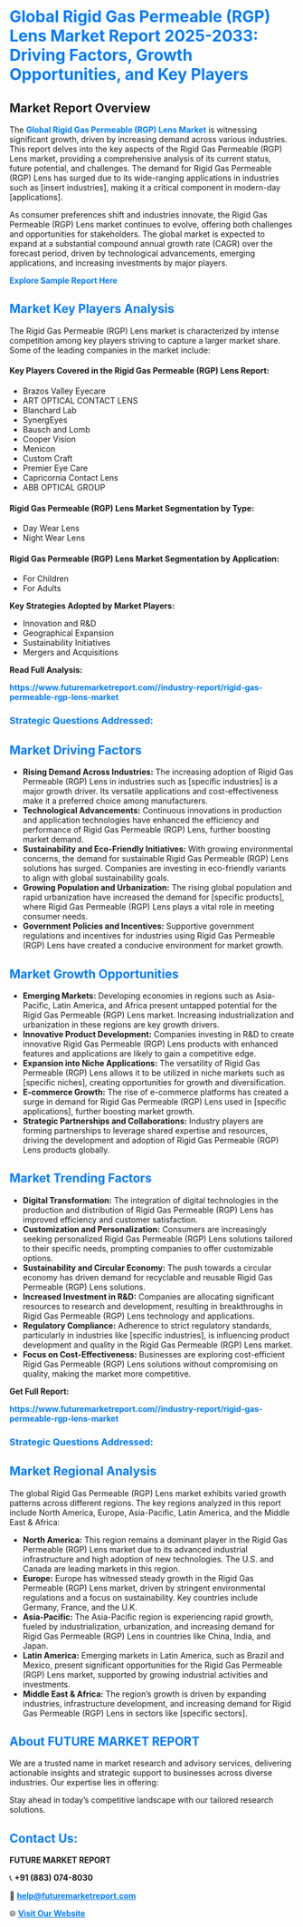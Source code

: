 <h1 style="color: #007BFF;">Global Rigid Gas Permeable (RGP) Lens Market Report 2025-2033: Driving Factors, Growth Opportunities, and Key Players</h1>

<section id="overview">
<h2>Market Report Overview</h2>
<p>The <a href="https://www.futuremarketreport.com//industry-report/rigid-gas-permeable-rgp-lens-market" style="color: #007BFF; text-decoration: none;"><strong>Global Rigid Gas Permeable (RGP) Lens Market</strong></a> is witnessing significant growth, driven by increasing demand across various industries. This report delves into the key aspects of the Rigid Gas Permeable (RGP) Lens market, providing a comprehensive analysis of its current status, future potential, and challenges. The demand for Rigid Gas Permeable (RGP) Lens has surged due to its wide-ranging applications in industries such as [insert industries], making it a critical component in modern-day [applications].</p>
<p>As consumer preferences shift and industries innovate, the Rigid Gas Permeable (RGP) Lens market continues to evolve, offering both challenges and opportunities for stakeholders. The global market is expected to expand at a substantial compound annual growth rate (CAGR) over the forecast period, driven by technological advancements, emerging applications, and increasing investments by major players.</p>
</section>

<section id="overview">
<p><a href="https://www.futuremarketreport.com//request-sample/reportId=55369" style="color: #007BFF; text-decoration: none;"><strong>Explore Sample Report Here</strong></a></p>
</section>

<section id="key-players">
<h2 style="color: #007BFF;">Market Key Players Analysis</h2>
<p>The Rigid Gas Permeable (RGP) Lens market is characterized by intense competition among key players striving to capture a larger market share. Some of the leading companies in the market include:</p>
<h4>Key Players Covered in the Rigid Gas Permeable (RGP) Lens Report:</h4>
<ul><li>Brazos Valley Eyecare</li><li>ART OPTICAL CONTACT LENS</li><li>Blanchard Lab</li><li>SynergEyes</li><li>Bausch and Lomb</li><li>Cooper Vision</li><li>Menicon</li><li>Custom Craft</li><li>Premier Eye Care</li><li>Capricornia Contact Lens</li><li>ABB OPTICAL GROUP</li></ul>
<h4>Rigid Gas Permeable (RGP) Lens Market Segmentation by Type:</h4>
<ul><li>Day Wear Lens</li><li>Night Wear Lens</li></ul>

<h4>Rigid Gas Permeable (RGP) Lens Market Segmentation by Application:</h4>
<ul><li>For Children</li><li>For Adults</li></ul>
<p><strong>Key Strategies Adopted by Market Players:</strong></p>
<ul>
<li>Innovation and R&D</li>
<li>Geographical Expansion</li>
<li>Sustainability Initiatives</li>
<li>Mergers and Acquisitions</li>
</ul>
</section>

<section>
<p><strong>Read Full Analysis: </strong></p><a href="https://www.futuremarketreport.com//industry-report/rigid-gas-permeable-rgp-lens-market" style="color: #007BFF; text-decoration: none;"><strong>https://www.futuremarketreport.com//industry-report/rigid-gas-permeable-rgp-lens-market</strong></a>
<h3 style="color: #007BFF;">Strategic Questions Addressed:</h3>
</section>

<section id="driving-factors">
<h2 style="color: #007BFF;">Market Driving Factors</h2>
<ul>
<li><strong>Rising Demand Across Industries:</strong> The increasing adoption of Rigid Gas Permeable (RGP) Lens in industries such as [specific industries] is a major growth driver. Its versatile applications and cost-effectiveness make it a preferred choice among manufacturers.</li>
<li><strong>Technological Advancements:</strong> Continuous innovations in production and application technologies have enhanced the efficiency and performance of Rigid Gas Permeable (RGP) Lens, further boosting market demand.</li>
<li><strong>Sustainability and Eco-Friendly Initiatives:</strong> With growing environmental concerns, the demand for sustainable Rigid Gas Permeable (RGP) Lens solutions has surged. Companies are investing in eco-friendly variants to align with global sustainability goals.</li>
<li><strong>Growing Population and Urbanization:</strong> The rising global population and rapid urbanization have increased the demand for [specific products], where Rigid Gas Permeable (RGP) Lens plays a vital role in meeting consumer needs.</li>
<li><strong>Government Policies and Incentives:</strong> Supportive government regulations and incentives for industries using Rigid Gas Permeable (RGP) Lens have created a conducive environment for market growth.</li>
</ul>
</section>

<section id="growth-opportunities">
<h2 style="color: #007BFF;">Market Growth Opportunities</h2>
<ul>
<li><strong>Emerging Markets:</strong> Developing economies in regions such as Asia-Pacific, Latin America, and Africa present untapped potential for the Rigid Gas Permeable (RGP) Lens market. Increasing industrialization and urbanization in these regions are key growth drivers.</li>
<li><strong>Innovative Product Development:</strong> Companies investing in R&D to create innovative Rigid Gas Permeable (RGP) Lens products with enhanced features and applications are likely to gain a competitive edge.</li>
<li><strong>Expansion into Niche Applications:</strong> The versatility of Rigid Gas Permeable (RGP) Lens allows it to be utilized in niche markets such as [specific niches], creating opportunities for growth and diversification.</li>
<li><strong>E-commerce Growth:</strong> The rise of e-commerce platforms has created a surge in demand for Rigid Gas Permeable (RGP) Lens used in [specific applications], further boosting market growth.</li>
<li><strong>Strategic Partnerships and Collaborations:</strong> Industry players are forming partnerships to leverage shared expertise and resources, driving the development and adoption of Rigid Gas Permeable (RGP) Lens products globally.</li>
</ul>
</section>

<section id="trending-factors">
<h2 style="color: #007BFF;">Market Trending Factors</h2>
<ul>
<li><strong>Digital Transformation:</strong> The integration of digital technologies in the production and distribution of Rigid Gas Permeable (RGP) Lens has improved efficiency and customer satisfaction.</li>
<li><strong>Customization and Personalization:</strong> Consumers are increasingly seeking personalized Rigid Gas Permeable (RGP) Lens solutions tailored to their specific needs, prompting companies to offer customizable options.</li>
<li><strong>Sustainability and Circular Economy:</strong> The push towards a circular economy has driven demand for recyclable and reusable Rigid Gas Permeable (RGP) Lens solutions.</li>
<li><strong>Increased Investment in R&D:</strong> Companies are allocating significant resources to research and development, resulting in breakthroughs in Rigid Gas Permeable (RGP) Lens technology and applications.</li>
<li><strong>Regulatory Compliance:</strong> Adherence to strict regulatory standards, particularly in industries like [specific industries], is influencing product development and quality in the Rigid Gas Permeable (RGP) Lens market.</li>
<li><strong>Focus on Cost-Effectiveness:</strong> Businesses are exploring cost-efficient Rigid Gas Permeable (RGP) Lens solutions without compromising on quality, making the market more competitive.</li>
</ul>
</section>

<section>
<p><strong>Get Full Report: </strong></p><a href="https://www.futuremarketreport.com//industry-report/rigid-gas-permeable-rgp-lens-market" style="color: #007BFF; text-decoration: none;"><strong>https://www.futuremarketreport.com//industry-report/rigid-gas-permeable-rgp-lens-market</strong></a>
<h3 style="color: #007BFF;">Strategic Questions Addressed:</h3>
</section>


<section id="regional-analysis">
<h2 style="color: #007BFF;">Market Regional Analysis</h2>
<p>The global Rigid Gas Permeable (RGP) Lens market exhibits varied growth patterns across different regions. The key regions analyzed in this report include North America, Europe, Asia-Pacific, Latin America, and the Middle East & Africa:</p>
<ul>
<li><strong>North America:</strong> This region remains a dominant player in the Rigid Gas Permeable (RGP) Lens market due to its advanced industrial infrastructure and high adoption of new technologies. The U.S. and Canada are leading markets in this region.</li>
<li><strong>Europe:</strong> Europe has witnessed steady growth in the Rigid Gas Permeable (RGP) Lens market, driven by stringent environmental regulations and a focus on sustainability. Key countries include Germany, France, and the U.K.</li>
<li><strong>Asia-Pacific:</strong> The Asia-Pacific region is experiencing rapid growth, fueled by industrialization, urbanization, and increasing demand for Rigid Gas Permeable (RGP) Lens in countries like China, India, and Japan.</li>
<li><strong>Latin America:</strong> Emerging markets in Latin America, such as Brazil and Mexico, present significant opportunities for the Rigid Gas Permeable (RGP) Lens market, supported by growing industrial activities and investments.</li>
<li><strong>Middle East & Africa:</strong> The region’s growth is driven by expanding industries, infrastructure development, and increasing demand for Rigid Gas Permeable (RGP) Lens in sectors like [specific sectors].</li>
</ul>
</section>

<footer>
<h2 style="color: #007BFF;">About FUTURE MARKET REPORT</h2>
<p>We are a trusted name in market research and advisory services, delivering actionable insights and strategic support to businesses across diverse industries. Our expertise lies in offering:</p>

<p>Stay ahead in today’s competitive landscape with our tailored research solutions.</p>

<h2 style="color: #007BFF;">Contact Us:</h2>
<p><strong>FUTURE MARKET REPORT</strong></p>
<p>📞 <strong>+91 (883) 074-8030</strong></p>
<p>📧 <strong><a href="mailto:help@futuremarketreport.com" style="color: #007BFF;">help@futuremarketreport.com</a></strong></p>
<p>🌐 <strong><a href="https://www.futuremarketreport.com/" style="color: #007BFF;">Visit Our Website</a></strong></p>
</footer>